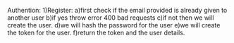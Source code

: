 Authention:
   1)Register:
      a)first check if the email provided is already given to another user
      b)if yes throw error 400 bad requests
      c)if not then we will create the user.
    d)we will hash the password for the user
    e)we will create the token for the user.
    f)return the token and the user details.